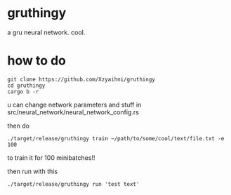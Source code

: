 # gruthingy
a gru neural network. cool.

# how to do
```
git clone https://github.com/Xzyaihni/gruthingy
cd gruthingy
cargo b -r
```

u can change network parameters and stuff in src/neural\_network/neural\_network\_config.rs

then do
```
./target/release/gruthingy train ~/path/to/some/cool/text/file.txt -e 100
```
to train it for 100 minibatches!!

then run with this
```
./target/release/gruthingy run 'test text'
```
